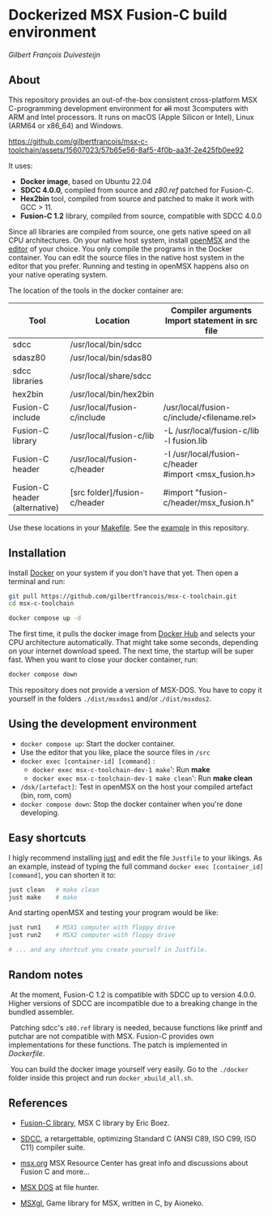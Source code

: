 # Dockerized MSX Fusion-C build environment 

_Gilbert François Duivesteijn_

## About

This repository provides an out-of-the-box consistent cross-platform MSX C-programming development environment for ~~all~~ most 3computers with ARM and Intel processors. It runs on macOS (Apple Silicon or Intel), Linux (ARM64 or x86_64) and Windows.



https://github.com/gilbertfrancois/msx-c-toolchain/assets/15607023/57b65e56-8af5-4f0b-aa3f-2e425fb0ee92



It uses:

- **Docker image**, based on Ubuntu 22.04
- **SDCC 4.0.0**, compiled from source and *z80.ref* patched for Fusion-C.
- **Hex2bin** tool, compiled from source and patched to make it work with GCC > 11.
- **Fusion-C 1.2** library, compiled from source, compatible with SDCC 4.0.0

Since all libraries are compiled from source, one gets native speed on all CPU architectures. On your native host system, install [openMSX](http://openmsx.org) and the [editor](https://neovim.io) of your choice. You only compile the programs in the Docker container. You can edit the source files in the native host system in the editor that you prefer. Running and testing in openMSX happens also on your native operating system.



The location of the tools in the docker container are:

| Tool                          | Location                     | Compiler arguments<br/>Import statement in src file      |
| ----------------------------- | ---------------------------- | -------------------------------------------------------- |
| sdcc                          | /usr/local/bin/sdcc          |                                                          |
| sdasz80                       | /usr/local/bin/sdas80        |                                                          |
| sdcc libraries                | /usr/local/share/sdcc        |                                                          |
| hex2bin                       | /usr/local/bin/hex2bin       |                                                          |
| Fusion-C include              | /usr/local/fusion-c/include  | /usr/local/fusion-c/include/<filename.rel>               |
| Fusion-C library              | /usr/local/fusion-c/lib      | -L /usr/local/fusion-c/lib -l fusion.lib                 |
| Fusion-C header               | /usr/local/fusion-c/header   | -I /usr/local/fusion-c/header<br/>#import <msx_fusion.h> |
| Fusion-C header (alternative) | [src folder]/fusion-c/header | #import "fusion-c/header/msx_fusion.h"                   |

Use these locations in your [Makefile](./Makefile). See the [example](./Makefile) in this repository.



## Installation

Install [Docker](https://www.docker.com) on your system if you don't have that yet. Then open a terminal and run:

```sh
git pull https://github.com/gilbertfrancois/msx-c-toolchain.git
cd msx-c-toolchain

docker compose up -d
```

The first time, it pulls the docker image from [Docker Hub](https://hub.docker.com/r/gilbertfrancois/msx-c-toolchain/tags) and selects your CPU architecture automatically. That might take some seconds, depending on your internet download speed. The next time, the startup will be super fast. When you want to close your docker container, run:

```sh
docker compose down
```

This repository does not provide a version of MSX-DOS. You have to copy it yourself in the folders `./dist/msxdos1` and/or .`/dist/msxdos2`.

## Using the development environment

- `docker compose up`: Start the docker container.
- Use the editor that you like, place the source files in `/src`
- `docker exec [container-id] [command]` : 
    + `docker exec msx-c-toolchain-dev-1 make`': Run **make**
    + `docker exec msx-c-toolchain-dev-1 make clean`': Run **make clean**
- `/dsk/[artefact]`: Test in openMSX on the host your compiled artefact (bin, rom, com)
- `docker compose down`: Stop the docker container when you're done developing.



## Easy shortcuts

I higly recommend installing [just](https://github.com/casey/just) and edit the file `Justfile` to your likings. As an example, instead of typing the full command `docker exec [container_id] [command]`, you can shorten it to:

```sh
just clean   # make clean
just make    # make
```

And starting openMSX and testing your program would be like:

```sh
just run1    # MSX1 computer with floppy drive
just run2    # MSX2 computer with floppy drive

# ... and any shortcut you create yourself in Justfile.
```





## Random notes

​	At the moment, Fusion-C 1.2 is compatible with SDCC up to version 4.0.0. Higher versions of SDCC are incompatible due to a breaking change in the bundled assembler. 

​	Patching sdcc's `z80.ref` library is needed, because functions like printf and putchar are not compatible with MSX. Fusion-C provides own implementations for these functions. The patch is implemented in *Dockerfile*.

​	You can build the docker image yourself very easily. Go to the `./docker` folder inside this project and run `docker_xbuild_all.sh`.





## References

- [Fusion-C library](https://www.ebsoft.fr/shop/en/19-fusion-c),  MSX C library by Eric Boez.

- [SDCC](https://sdcc.sourceforge.net), a retargettable, optimizing Standard C (ANSI C89, ISO C99, ISO C11) compiler suite.

- [msx.org](https://www.msx.org) MSX Resource Center has great info and discussions about Fusion C and more...

- [MSX DOS](https://download.file-hunter.com/OS/) at file hunter.

- [MSXgl](https://github.com/aoineko-fr/MSXgl), Game library for MSX, written in C, by Aioneko.
